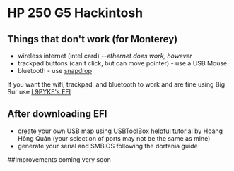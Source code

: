 # HP 250 G5 Hackintosh
## Things that don't work (for Monterey)  
* wireless internet (intel card) --*ethernet does work, however*
* trackpad buttons (can't click, but can move pointer) - use a USB Mouse
* bluetooth - use [snapdrop](https://snapdrop.io)

If you want the wifi, trackpad, and bluetooth to work and are fine using Big Sur use [L9PYKE's EFI](https://github.com/L9PYKE/HPG5250BIGSUR)

## After downloading EFI
* create your own USB map using [USBToolBox](https://github.com/USBToolBox/tool) [helpful tutorial](https://lzhoang2601.github.io/) by Hoàng Hồng Quân (your selection of ports may not be the same as mine)
* generate your serial and SMBIOS following the dortania guide 

##Improvements coming very soon

